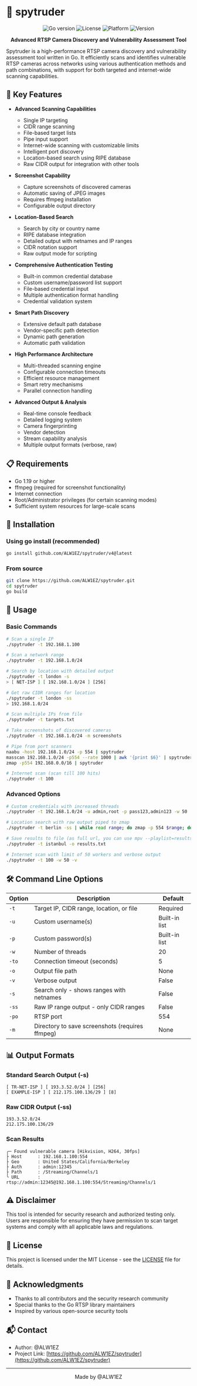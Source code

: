# 🎥 spytruder

<p align="center">
  <img src="https://img.shields.io/badge/Go-1.19+-00ADD8?style=flat-square&logo=go" alt="Go version">
  <img src="https://img.shields.io/badge/License-MIT-yellow.svg?style=flat-square" alt="License">
  <img src="https://img.shields.io/badge/Platform-Linux%20%7C%20macOS%20%7C%20Windows-blue?style=flat-square" alt="Platform">
  <img src="https://img.shields.io/badge/Version-3.7-green?style=flat-square" alt="Version">
</p>

<p align="center">
  <b>Advanced RTSP Camera Discovery and Vulnerability Assessment Tool</b>
</p>

Spytruder is a high-performance RTSP camera discovery and vulnerability assessment tool written in Go. It efficiently scans and identifies vulnerable RTSP cameras across networks using various authentication methods and path combinations, with support for both targeted and internet-wide scanning capabilities.

## 🌟 Key Features

- **Advanced Scanning Capabilities**
  - Single IP targeting
  - CIDR range scanning
  - File-based target lists
  - Pipe input support
  - Internet-wide scanning with customizable limits
  - Intelligent port discovery
  - Location-based search using RIPE database
  - Raw CIDR output for integration with other tools

- **Screenshot Capability**
  - Capture screenshots of discovered cameras
  - Automatic saving of JPEG images
  - Requires ffmpeg installation
  - Configurable output directory

- **Location-Based Search**
  - Search by city or country name
  - RIPE database integration
  - Detailed output with netnames and IP ranges
  - CIDR notation support
  - Raw output mode for scripting

- **Comprehensive Authentication Testing**
  - Built-in common credential database
  - Custom username/password list support
  - File-based credential input
  - Multiple authentication format handling
  - Credential validation system

- **Smart Path Discovery**
  - Extensive default path database
  - Vendor-specific path detection
  - Dynamic path generation
  - Automatic path validation

- **High Performance Architecture**
  - Multi-threaded scanning engine
  - Configurable connection timeouts
  - Efficient resource management
  - Smart retry mechanisms
  - Parallel connection handling

- **Advanced Output & Analysis**
  - Real-time console feedback
  - Detailed logging system
  - Camera fingerprinting
  - Vendor detection
  - Stream capability analysis
  - Multiple output formats (verbose, raw)

## 📋 Requirements

- Go 1.19 or higher
- ffmpeg (required for screenshot functionality)
- Internet connection
- Root/Administrator privileges (for certain scanning modes)
- Sufficient system resources for large-scale scans

## 🔧 Installation

### Using go install (recommended)
```bash
go install github.com/ALW1EZ/spytruder/v4@latest
```

### From source
```bash
git clone https://github.com/ALW1EZ/spytruder.git
cd spytruder
go build
```

## 🚀 Usage

### Basic Commands

```bash
# Scan a single IP
./spytruder -t 192.168.1.100

# Scan a network range
./spytruder -t 192.168.1.0/24

# Search by location with detailed output
./spytruder -t london -s
> [ NET-ISP ] [ 192.168.1.0/24 ] [256]

# Get raw CIDR ranges for location
./spytruder -t london -ss
> 192.168.1.0/24

# Scan multiple IPs from file
./spytruder -t targets.txt

# Take screenshots of discovered cameras
./spytruder -t 192.168.1.0/24 -m screenshots

# Pipe from port scanners
naabu -host 192.168.1.0/24 -p 554 | spytruder
masscan 192.168.1.0/24 -p554 --rate 1000 | awk '{print $6}' | spytruder
zmap -p554 192.168.0.0/16 | spytruder

# Internet scan (scan till 100 hits)
./spytruder -t 100
```

### Advanced Options

```bash
# Custom credentials with increased threads
./spytruder -t 192.168.1.0/24 -u admin,root -p pass123,admin123 -w 50

# Location search with raw output piped to zmap
./spytruder -t berlin -ss | while read range; do zmap -p 554 $range; done

# Save results to file (as full url, you can use mpv --playlist=results.txt to watch the streams)
./spytruder -t istanbul -o results.txt

# Internet scan with limit of 50 workers and verbose output
./spytruder -t 100 -w 50 -v
```

## 🛠️ Command Line Options

| Option | Description | Default |
|--------|-------------|---------|
| `-t` | Target IP, CIDR range, location, or file | Required |
| `-u` | Custom username(s) | Built-in list |
| `-p` | Custom password(s) | Built-in list |
| `-w` | Number of threads | 20 |
| `-to` | Connection timeout (seconds) | 5 |
| `-o` | Output file path | None |
| `-v` | Verbose output | False |
| `-s` | Search only - shows ranges with netnames | False |
| `-ss` | Raw IP range output - only CIDR ranges | False |
| `-po` | RTSP port | 554 |
| `-m` | Directory to save screenshots (requires ffmpeg) | None |

## 📊 Output Formats

### Standard Search Output (-s)
```plaintext
[ TR-NET-ISP ] [ 193.3.52.0/24 ] [256]
[ EXAMPLE-ISP ] [ 212.175.100.136/29 ] [8]
```

### Raw CIDR Output (-ss)
```plaintext
193.3.52.0/24
212.175.100.136/29
```

### Scan Results
```plaintext
╭─ Found vulnerable camera [Hikvision, H264, 30fps]
├ Host      : 192.168.1.100:554
├ Geo       : United States/California/Berkeley
├ Auth      : admin:12345
├ Path      : /Streaming/Channels/1
╰ URL       : rtsp://admin:12345@192.168.1.100:554/Streaming/Channels/1
```

## ⚠️ Disclaimer

This tool is intended for security research and authorized testing only. Users are responsible for ensuring they have permission to scan target systems and comply with all applicable laws and regulations.

## 📝 License

This project is licensed under the MIT License - see the [LICENSE](LICENSE) file for details.

## 🙏 Acknowledgments

- Thanks to all contributors and the security research community
- Special thanks to the Go RTSP library maintainers
- Inspired by various open-source security tools

## 📬 Contact

- Author: @ALW1EZ
- Project Link: [https://github.com/ALW1EZ/spytruder](https://github.com/ALW1EZ/spytruder)

---
<p align="center">Made by @ALW1EZ</p>